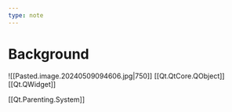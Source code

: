 ```yaml
---
type: note
---
```


# Background
![[Pasted.image.20240509094606.jpg|750]]
[[Qt.QtCore.QObject]]
[[Qt.QWidget]]


[[Qt.Parenting.System]]